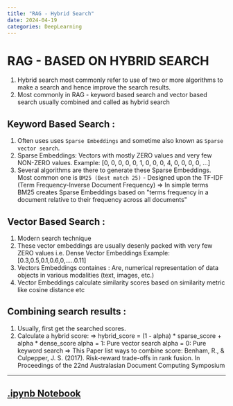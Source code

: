 ```yaml
---
title: "RAG - Hybrid Search"
date: 2024-04-19
categories: DeepLearning
---
```


# RAG - BASED ON HYBRID SEARCH
 1. Hybrid search most commonly refer to use of two or more algorithms to make a search and hence improve the search results.
 2. Most commonly in RAG - keyword based search and vector based search usually combined and called as hybrid search
    
## Keyword Based Search :
 1. Often uses uses `Sparse Embeddings` and sometime also known as `Sparse vector search`.
 2. Sparse Embeddings: Vectors with mostly ZERO values and very few NON-ZERO values.
    Example: [0, 0, 0, 0, 0, 1, 0, 0, 0, 4, 0, 0, 0, 0, ...]
 3. Several algorithms are there to generate these Sparse Embeddings. Most common one is `BM25 (Best match 25)` - Designed upon the TF-IDF (Term Frequency-Inverse Document 
    Frequency)
    => In simple terms BM25 creates Sparse Embeddings based on "terms frequency in a document relative to their frequency across all documents"

## Vector Based Search :
 1. Modern search technique
 2. These vector embeddings are usually desenly packed with very few ZERO values i.e. Dense Vector Embeddings
    Example: [0.3,0.5,0.1,0.6,0,.....0.11]
 3. Vectors Embeddings containes : Are, numerical representation of data objects in various modalities (text, images, etc.) 
 4. Vector Embeddings calculate similarity scores based on similarity metric like cosine distance etc

## Combining search results :
  1. Usually, first get the searched scores.
  2. Calculate a hybrid score: 
     => hybrid_score = (1 - alpha) * sparse_score + alpha * dense_score
        alpha = 1: Pure vector search
        alpha = 0: Pure keyword search
     => This Paper list ways to combine score: Benham, R., & Culpepper, J. S. (2017). Risk-reward trade-offs in rank fusion. In Proceedings of the 22nd Australasian Document 
        Computing Symposium 

---

## [.ipynb Notebook](https://github.com/05satyam/large_language_models/blob/main/rag/HybridSearch.ipynb)